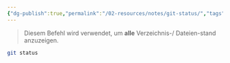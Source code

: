 ```yaml
---
{"dg-publish":true,"permalink":"/02-resources/notes/git-status/","tags":["git/status"],"noteIcon":"","updated":"2024-10-15T11:44:23.855+02:00"}
---
```


>Diesem Befehl wird verwendet, um **alle** Verzeichnis-/ Dateien-stand anzuzeigen.
```bash
git status
```
